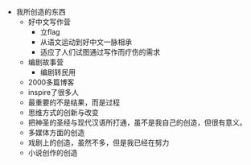 - 我所创造的东西
    - 好中文写作营
        - 立flag
        - 从语文运动到好中文一脉相承
        - 适应了人们试图通过写作而疗伤的需求
    - 编剧故事营
        - 编剧转民用
    - 2000多篇博客
    - inspire了很多人
    - 最重要的不是结果，而是过程
    - 思维方式的创新与改变
    - 把神圣的圣经与现代汉语所打通，虽不是我自己的创造，但很有意义。
    - 多媒体方面的创造
    - 戏剧上的创造，虽然不多，但是我已经在努力
    - 小说创作的创造
